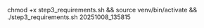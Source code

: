 chmod +x step3_requirements.sh && source venv/bin/activate && ./step3_requirements.sh 20251008_135815

